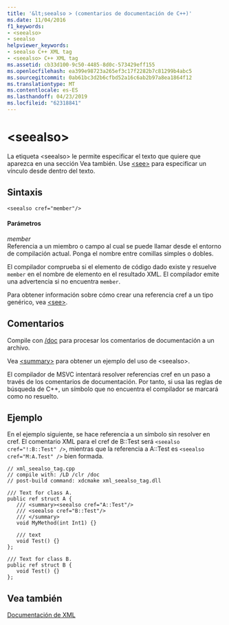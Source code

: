 ```yaml
---
title: '&lt;seealso > (comentarios de documentación de C++)'
ms.date: 11/04/2016
f1_keywords:
- <seealso>
- seealso
helpviewer_keywords:
- seealso C++ XML tag
- <seealso> C++ XML tag
ms.assetid: cb33d100-9c50-4485-8d0c-573429eff155
ms.openlocfilehash: ea399e98723a265ef3c17f2282b7c81299b4abc5
ms.sourcegitcommit: 0ab61bc3d2b6cfbd52a16c6ab2b97a8ea1864f12
ms.translationtype: MT
ms.contentlocale: es-ES
ms.lasthandoff: 04/23/2019
ms.locfileid: "62318841"
---
```

# <a name="ltseealsogt"></a>&lt;seealso&gt;

La etiqueta \<seealso> le permite especificar el texto que quiere que aparezca en una sección Vea también. Use [\<see>](see-visual-cpp.md) para especificar un vínculo desde dentro del texto.

## <a name="syntax"></a>Sintaxis

```
<seealso cref="member"/>
```

#### <a name="parameters"></a>Parámetros

*member*<br/>
Referencia a un miembro o campo al cual se puede llamar desde el entorno de compilación actual.  Ponga el nombre entre comillas simples o dobles.

El compilador comprueba si el elemento de código dado existe y resuelve `member` en el nombre de elemento en el resultado XML.  El compilador emite una advertencia si no encuentra `member`.

Para obtener información sobre cómo crear una referencia cref a un tipo genérico, vea [\<see>](see-visual-cpp.md).

## <a name="remarks"></a>Comentarios

Compile con [/doc](doc-process-documentation-comments-c-cpp.md) para procesar los comentarios de documentación a un archivo.

Vea [\<summary>](summary-visual-cpp.md) para obtener un ejemplo del uso de \<seealso>.

El compilador de MSVC intentará resolver referencias cref en un paso a través de los comentarios de documentación.  Por tanto, si usa las reglas de búsqueda de C++, un símbolo que no encuentra el compilador se marcará como no resuelto.

## <a name="example"></a>Ejemplo

En el ejemplo siguiente, se hace referencia a un símbolo sin resolver en cref. El comentario XML para el cref de B::Test será `<seealso cref="!:B::Test" />`, mientras que la referencia a A::Test es `<seealso cref="M:A.Test" />` bien formada.

```
// xml_seealso_tag.cpp
// compile with: /LD /clr /doc
// post-build command: xdcmake xml_seealso_tag.dll

/// Text for class A.
public ref struct A {
   /// <summary><seealso cref="A::Test"/>
   /// <seealso cref="B::Test"/>
   /// </summary>
   void MyMethod(int Int1) {}

   /// text
   void Test() {}
};

/// Text for class B.
public ref struct B {
   void Test() {}
};
```

## <a name="see-also"></a>Vea también

[Documentación de XML](xml-documentation-visual-cpp.md)
